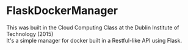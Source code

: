 # FlaskDockerManager
This was built in the Cloud Computing Class at the Dublin Institute of Technology (2015)  
It's a simple manager for docker built in a Restful-like API using Flask.
